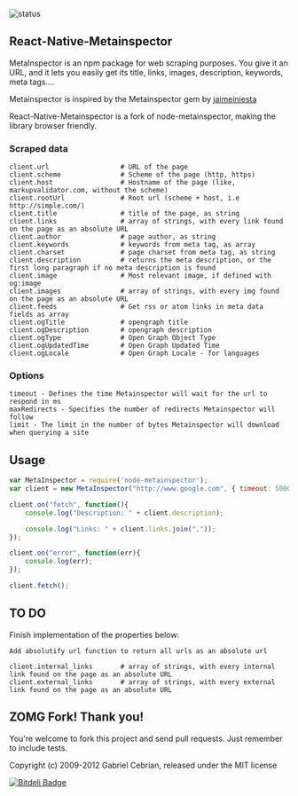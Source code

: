 ![status](https://secure.travis-ci.org/gabceb/node-metainspector.png?branch=master)

## React-Native-Metainspector

MetaInspector is an npm package for web scraping purposes. You give it an URL, and it lets you easily get its title, links, images, description, keywords, meta tags....

Metainspector is inspired by the Metainspector gem by [jaimeiniesta](https://github.com/jaimeiniesta/metainspector)

React-Native-Metainspector is a fork of node-metainspector, making the library browser friendly.

### Scraped data

```
client.url                  # URL of the page
client.scheme               # Scheme of the page (http, https)
client.host                 # Hostname of the page (like, markupvalidator.com, without the scheme)
client.rootUrl              # Root url (scheme + host, i.e http://simple.com/)
client.title                # title of the page, as string
client.links                # array of strings, with every link found on the page as an absolute URL
client.author               # page author, as string
client.keywords             # keywords from meta tag, as array
client.charset              # page charset from meta tag, as string
client.description          # returns the meta description, or the first long paragraph if no meta description is found
client.image                # Most relevant image, if defined with og:image
client.images               # array of strings, with every img found on the page as an absolute URL
client.feeds                # Get rss or atom links in meta data fields as array
client.ogTitle              # opengraph title
client.ogDescription        # opengraph description
client.ogType               # Open Graph Object Type
client.ogUpdatedTime        # Open Graph Updated Time
client.ogLocale             # Open Graph Locale - for languages
```

### Options

```
timeout - Defines the time Metainspector will wait for the url to respond in ms
maxRedirects - Specifies the number of redirects Metainspector will follow
limit - The limit in the number of bytes Metainspector will download when querying a site
```

## Usage

```javascript
var MetaInspector = require('node-metainspector');
var client = new MetaInspector("http://www.google.com", { timeout: 5000 });

client.on("fetch", function(){
    console.log("Description: " + client.description);

    console.log("Links: " + client.links.join(","));
});

client.on("error", function(err){
	console.log(err);
});

client.fetch();

```

## TO DO

Finish implementation of the properties below:

```
Add absolutify url function to return all urls as an absolute url

client.internal_links     	# array of strings, with every internal link found on the page as an absolute URL
client.external_links     	# array of strings, with every external link found on the page as an absolute URL

```

## ZOMG Fork! Thank you!
You're welcome to fork this project and send pull requests. Just remember to include tests.

Copyright (c) 2009-2012 Gabriel Cebrian, released under the MIT license

[![Bitdeli Badge](https://d2weczhvl823v0.cloudfront.net/gabceb/node-metainspector/trend.png)](https://bitdeli.com/free "Bitdeli Badge")

